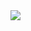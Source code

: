 <img src="https://cdn.discordapp.com/attachments/399320710679625747/796684219173830677/68747470733a2f2f63646e2e646973636f72646170702e636f6d2f6174746163686d656e74732f3339393332303731303637.png" style="max-width:100%;">
